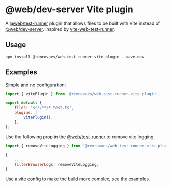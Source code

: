# @web/dev-server Vite plugin

A [@web/test-runner] plugin that allows files to be built with Vite instead of [@web/dev-server].
Inspired by [vite-web-test-runner].

## Usage

```
npm install @remcovaes/web-test-runner-vite-plugin --save-dev
```

## Examples
Simple and no configuration:
```javascript
import { vitePlugin } from '@remcovaes/web-test-runner-vite-plugin';

export default {
	files: 'src/**/*.test.ts',
	plugins: [
		vitePlugin(),
	],
};
```

Use the following prop in the [@web/test-runner] to remove vite logging.

```javascript
import { removeViteLogging } from '@remcovaes/web-test-runner-vite-plugin';

{
	...,
	filterBrowserLogs: removeViteLogging,
}
```

Use a [vite config] to make the build more complex, see the examples.

[@web/test-runner]: https://modern-web.dev/docs/test-runner/overview/
[@web/dev-server]: https://modern-web.dev/docs/dev-server/overview/
[vite-web-test-runner]: https://github.com/material-svelte/vite-web-test-runner-plugin/
[vite config]: https://vitejs.dev/config/

